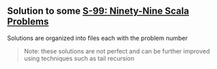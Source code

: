 ## Solution to some [S-99: Ninety-Nine Scala Problems](http://aperiodic.net/phil/scala/s-99/)
Solutions are organized into files each with the problem number

> Note: these solutions are not perfect and can be further improved using techniques such as tail recursion
